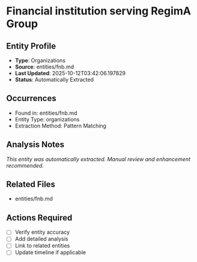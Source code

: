 # Financial institution serving RegimA Group

## Entity Profile
- **Type**: Organizations
- **Source**: entities/fnb.md
- **Last Updated**: 2025-10-12T03:42:06.197829
- **Status**: Automatically Extracted

## Occurrences
- Found in: entities/fnb.md
- Entity Type: organizations
- Extraction Method: Pattern Matching

## Analysis Notes
*This entity was automatically extracted. Manual review and enhancement recommended.*

## Related Files
- entities/fnb.md

## Actions Required
- [ ] Verify entity accuracy
- [ ] Add detailed analysis
- [ ] Link to related entities
- [ ] Update timeline if applicable
